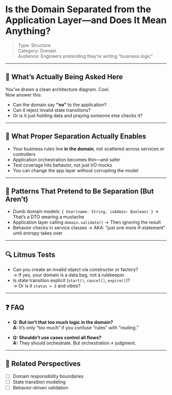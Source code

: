 # Is the Domain Separated from the Application Layer—and Does It Mean Anything?

> Type: Structure  
> Category: Domain  
> Audience: Engineers pretending they’re writing “business logic”

---

## 📌 What’s Actually Being Asked Here

You’ve drawn a clean architecture diagram. Cool.  
Now answer this:

- Can the domain say **“no”** to the application?
- Can it reject invalid state transitions?
- Or is it just holding data and praying someone else checks it?

---

## 🧠 What Proper Separation Actually Enables

- Your business rules live **in the domain**, not scattered across services or controllers  
- Application orchestration becomes thin—and safer  
- Test coverage hits behavior, not just I/O mocks  
- You can change the app layer without corrupting the model

---

## 🚨 Patterns That Pretend to Be Separation (But Aren’t)

- Dumb domain models: `{ User(name: String, isAdmin: Boolean) }` → That’s a DTO wearing a mustache  
- Application layer calling `domain.validate()` → Then ignoring the result  
- Behavior checks in service classes → AKA: “just one more if-statement” until entropy takes over

---

## 🔍 Litmus Tests

- Can you create an invalid object via constructor or factory?  
  → If yes, your domain is a data bag, not a rulekeeper.  
- Is state transition explicit (`start()`, `cancel()`, `expire()`)?  
  → Or is it `status = 3` and vibes?

---

## ❓ FAQ

- **Q: But isn’t that too much logic in the domain?**  
  **A:** It’s only “too much” if you confuse “rules” with “routing.”

- **Q: Shouldn’t use cases control all flows?**  
  **A:** They should orchestrate. But orchestration ≠ judgment.

---

## 🔗 Related Perspectives

- [ ] Domain responsibility boundaries  
- [ ] State transition modeling  
- [ ] Behavior-driven validation  
